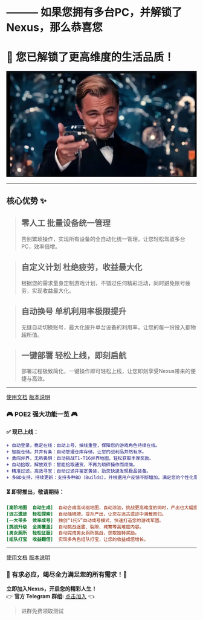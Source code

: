 # ——— 如果您拥有多台PC，并解锁了Nexus，那么恭喜您
# 🚀 您已解锁了更高维度的生活品质！

![](img/a.webp)

---


## **核心优势 ✨**

> ## **零人工 批量设备统一管理**
>
> 告别繁琐操作，实现所有设备的全自动化统一管理，让您轻松驾驭多台PC，效率倍增。

> ## **自定义计划 杜绝疲劳，收益最大化**
>
> 根据您的需求量身定制游戏计划，不错过任何精彩活动，同时避免账号疲劳，实现收益最大化。

> ## **自动换号 单机利用率极限提升**
>
> 无缝自动切换账号，最大化提升单台设备的利用率，让您的每一份投入都物超所值。

> ## **一键部署 轻松上线，即刻启航**
>
> 部署过程极致简化，一键操作即可轻松上线，让您即刻享受Nexus带来的便捷与高效。

---

[使用文档](使用说明.md) [版本说明](版本说明.md) 

### **🎮 POE2 强大功能一览 🎮**

#### **✅ 现已上线：**

```diff
+ 自动登录，稳定在线：自动上号，掉线重登，保障您的游戏角色持续在线。
+ 智能仓储，井井有条：自动管理仓库存储，让您的战利品井然有序。
+ 勇闯异界，无所畏惧：自动挑战T1-T16异界地图，轻松获取丰厚奖励。
+ 自动拾取，解放双手：智能拾取通货，不再为琐碎操作而烦恼。
+ 精准过滤，高效寻宝：自动过滤并鉴定黄装，助您快速发现极品装备。
+ 多BD支持，持续更新：支持多种BD（Builds），并根据用户反馈不断增加，满足您的个性化需求。
```

#### **⏳ 即将推出，敬请期待：**

```ini
[高阶地图  自动生成]  自动合成高词缀地图，自动涂油，挑战更高难度的同时，产出也大幅提升。
[远古遗迹  轻松探索]  自动插碑牌，提升产出，让您在远古遗迹中满载而归。
[一大带多  效率成号]  独创“1托5”自动成号模式，快速打造您的游戏军团。
[挑战升级  全面覆盖]  自动挑战迷雾、裂隙、城寨等高难度内容。
[男女厕所  轻松征服]  自动完成男女厕所挑战，获取独特奖励。
[组队打宝  收益翻倍]  实现多角色组队打宝，让您的收益成倍增长。
```

---

[使用文档](使用说明.md) [版本说明](版本说明.md) 

### **💖 有求必应，竭尽全力满足您的所有需求！💖**

**立即加入Nexus，开启您的精彩人生！**   
👉 **官方 Telegram 群组:** [点击加入](https://t.me/+NZ_sNo17IUtlYmI1) 👈
> 进群免费领取测试
